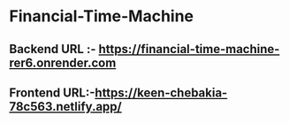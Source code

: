 # Financial-Time-Machine

## Backend URL :- https://financial-time-machine-rer6.onrender.com

## Frontend URL:-https://keen-chebakia-78c563.netlify.app/
